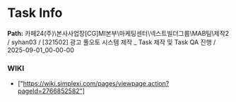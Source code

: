 # Task Info

**Path:** 카페24(주)\본사사업장\[CG]MI본부\마케팅센터\넥스트빌더그룹\MAB팀\제작2 / syhan03 / [321502] 광고 풀오토 시스템 제작 _ Task 제작 및 Task QA 진행 / 2025-09-01_00-00-00

### WIKI
- ["https://wiki.simplexi.com/pages/viewpage.action?pageId=2766852582"]

